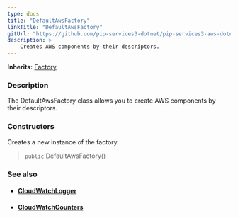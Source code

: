 ```yaml
---
type: docs
title: "DefaultAwsFactory"
linkTitle: "DefaultAwsFactory"
gitUrl: "https://github.com/pip-services3-dotnet/pip-services3-aws-dotnet"
description: >
    Creates AWS components by their descriptors.
---
```


**Inherits:** [Factory](../../../components/build/factory)

### Description

The DefaultAwsFactory class allows you to create AWS components by their descriptors.

### Constructors
Creates a new instance of the factory.

> `public` DefaultAwsFactory()



### See also
- #### [CloudWatchLogger](../../log/cloud_watch_logger)
- #### [CloudWatchCounters](../../count/cloud_watch_counters)
